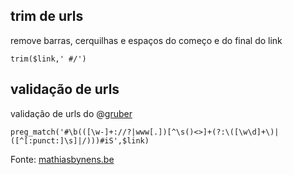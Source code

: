 ## trim de urls

remove barras, cerquilhas e espaços do começo e do final do link

```
trim($link,' #/')
```

## validação de urls

validação de urls do @[gruber](https://x.com/gruber)

```
preg_match('#\b(([\w-]+://?|www[.])[^\s()<>]+(?:\([\w\d]+\)|([^[:punct:]\s]|/)))#iS',$link)
```

Fonte: [mathiasbynens.be](https://mathiasbynens.be/demo/url-regex)

